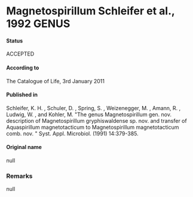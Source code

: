 # Magnetospirillum Schleifer et al., 1992 GENUS

#### Status
ACCEPTED

#### According to
The Catalogue of Life, 3rd January 2011

#### Published in
Schleifer, K. H. , Schuler, D. , Spring, S. , Weizenegger, M. , Amann, R. , Ludwig, W. , and Kohler, M. "The genus Magnetospirillum gen. nov. description of Magnetospirillum gryphiswaldense sp. nov. and transfer of Aquaspirillum magnetotacticum to Magnetospirillum magnetotacticum comb. nov. " Syst. Appl. Microbiol. (1991) 14:379-385.

#### Original name
null

### Remarks
null